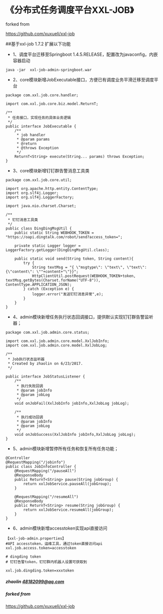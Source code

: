# 《分布式任务调度平台XXL-JOB》
forked from

https://github.com/xuxueli/xxl-job

##基于xxl-job 1.7.2 扩展以下功能
- 1、调度平台迁移至Springboot 1.4.5.RELEASE，配置改为javaconfig，内嵌容器启动
```
java -jar  xxl-job-admin-springboot.war
```
- 2、core模块新增JobExecutable接口，方便已有调度业务平滑迁移至调度平台
```
package com.xxl.job.core.handler;

import com.xxl.job.core.biz.model.ReturnT;

/**
 * 任务接口，实现任务的具体业务逻辑
 */
public interface JobExecutable {
    /**
     * job handler
     * @param params
     * @return
     * @throws Exception
     */
    ReturnT<String> execute(String... params) throws Exception;
}
```
- 3、core模块新增钉钉群告警消息工具类
```
package com.xxl.job.core.util;

import org.apache.http.entity.ContentType;
import org.slf4j.Logger;
import org.slf4j.LoggerFactory;

import java.nio.charset.Charset;

/**
 * 钉钉消息工具类
 */
public class DingDingMsgUtil {
    public static String WEBHOOK_TOKEN = "https://oapi.dingtalk.com/robot/send?access_token=";

    private static Logger logger = LoggerFactory.getLogger(DingDingMsgUtil.class);

    public static void send(String token, String content){
        try {
            String textMsg = "{ \"msgtype\": \"text\", \"text\": {\"content\": \""+content+"\"}}";
            HttpClientUtil.postRequest(WEBHOOK_TOKEN+token, textMsg.getBytes(Charset.forName("UTF-8")), ContentType.APPLICATION_JSON);
        } catch (Exception e) {
            logger.error("发送钉钉消息异常",e);
        }
    }
}
```
- 4、admin模块新增任务执行状态回调接口，提供默认实现钉钉群告警监听器；
```
package com.xxl.job.admin.core.status;

import com.xxl.job.admin.core.model.XxlJobInfo;
import com.xxl.job.admin.core.model.XxlJobLog;

/**
 * Job执行状态监听器
 * Created by zhaolin on 6/23/2017.
 */

public interface JobStatusListener {
    /**
     * 执行失败回调
     * @param jobInfo
     * @param jobLog
     */
    void onJobFail(XxlJobInfo jobInfo,XxlJobLog jobLog);

    /**
     * 执行成功回调
     * @param jobInfo
     * @param jobLog
     */
    void onJobSuccess(XxlJobInfo jobInfo,XxlJobLog jobLog);
}
```
- 5、admin模块新增暂停所有任务和恢复所有任务功能；
```
@Controller
@RequestMapping("/jobinfo")
public class JobInfoController {
    @RequestMapping("/pauseAll")
    @ResponseBody
    public ReturnT<String> pause(String jobGroup) {
        return xxlJobService.pauseAll(jobGroup);
    }
    
    @RequestMapping("/resumeAll")
    @ResponseBody
    public ReturnT<String> resume(String jobGroup) {
        return xxlJobService.resumeAll(jobGroup);
    }
}
```
- 6、admin模块新增accesstoken实现api直接访问

```
【xxl-job-admin.properties】
#API accesstoken，运维工具，通过token直接访问api
xxl.job.access.token=accesstoken

# dingding token
# 钉钉告警token，钉钉群内机器人设置可获取到

xxl.job.dingding.token=xxxtoken
```

##### zhaolin 48182099@qq.com
##### forked from 
https://github.com/xuxueli/xxl-job

